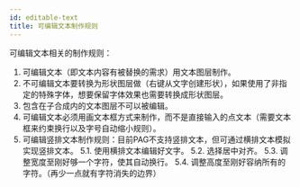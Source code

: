 ```yaml
---
id: editable-text
title: 可编辑文本制作规则
---
```



可编辑文本相关的制作规则：

1. 可编辑文本（即文本内容有被替换的需求）用文本图层制作。
2. 不可编辑文本要转换为形状图层做（右键从文字创建形状），如果使用了非指定的特殊字体，想要保留字体效果也需要转换成形状图层。
3. 包含在子合成内的文本图层不可以被编辑。
4. 可编辑文本必须用画文本框方式来制作，而不是直接输入的点文本（需要文本框来约束换行以及字号自动缩小规则）。
5. 可编辑竖排文本制作规则：目前PAG不支持竖排文本，但可通过横排文本模拟实现竖排文本。
  5.1. 使用横排文本编辑好文字。
  5.2. 选择居中对齐。
  5.3. 调整宽度至刚好够一个字符，使其自动换行。
  5.4. 调整高度至刚好容纳所有的字符。（再少一点就有字符消失的边界）

